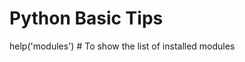 Python Basic Tips
==================

help('modules')          # To show the list of installed modules
